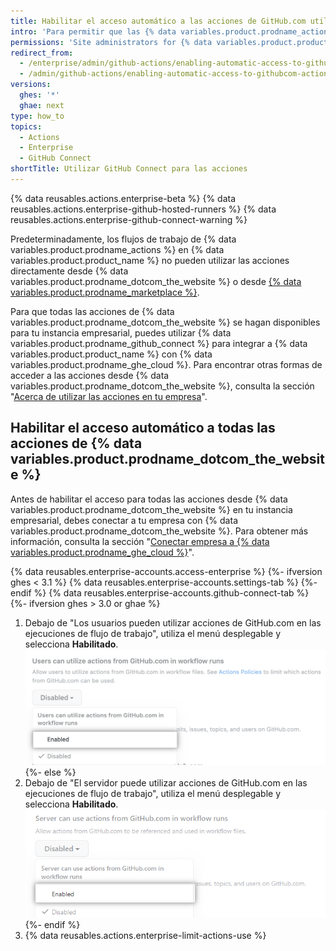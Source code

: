 ```yaml
---
title: Habilitar el acceso automático a las acciones de GitHub.com utilizando GitHub Connect
intro: 'Para permitir que las {% data variables.product.prodname_actions %} en tu empresa utilicen acciones de {% data variables.product.prodname_dotcom_the_website %}, puedes conectar tu instancia empresarial a {% data variables.product.prodname_ghe_cloud %}.'
permissions: 'Site administrators for {% data variables.product.product_name %} who are also owners of the connected {% data variables.product.prodname_ghe_cloud %} organization or enterprise account can enable access to all {% data variables.product.prodname_dotcom_the_website %} actions.'
redirect_from:
  - /enterprise/admin/github-actions/enabling-automatic-access-to-githubcom-actions-using-github-connect
  - /admin/github-actions/enabling-automatic-access-to-githubcom-actions-using-github-connect
versions:
  ghes: '*'
  ghae: next
type: how_to
topics:
  - Actions
  - Enterprise
  - GitHub Connect
shortTitle: Utilizar GitHub Connect para las acciones
---
```


{% data reusables.actions.enterprise-beta %}
{% data reusables.actions.enterprise-github-hosted-runners %}
{% data reusables.actions.enterprise-github-connect-warning %}

Predeterminadamente, los flujos de trabajo de {% data variables.product.prodname_actions %} en {% data variables.product.product_name %} no pueden utilizar las acciones directamente desde {% data variables.product.prodname_dotcom_the_website %} o desde [{% data variables.product.prodname_marketplace %}](https://github.com/marketplace?type=actions).

Para que todas las acciones de {% data variables.product.prodname_dotcom_the_website %} se hagan disponibles para tu instancia empresarial, puedes utilizar {% data variables.product.prodname_github_connect %} para integrar a {% data variables.product.product_name %} con {% data variables.product.prodname_ghe_cloud %}. Para encontrar otras formas de acceder a las acciones desde {% data variables.product.prodname_dotcom_the_website %}, consulta la sección "[Acerca de utilizar las acciones en tu empresa](/admin/github-actions/about-using-actions-in-your-enterprise)".

## Habilitar el acceso automático a todas las acciones de {% data variables.product.prodname_dotcom_the_website %}

Antes de habilitar el acceso para todas las acciones desde {% data variables.product.prodname_dotcom_the_website %} en tu instancia empresarial, debes conectar a tu empresa con {% data variables.product.prodname_dotcom_the_website %}. Para obtener más información, consulta la sección "[Conectar empresa a {% data variables.product.prodname_ghe_cloud %}](/admin/configuration/managing-connections-between-your-enterprise-accounts/connecting-your-enterprise-account-to-github-enterprise-cloud)".

{% data reusables.enterprise-accounts.access-enterprise %}
{%- ifversion ghes < 3.1 %}
{% data reusables.enterprise-accounts.settings-tab %}
{%- endif %}
{% data reusables.enterprise-accounts.github-connect-tab %}
{%- ifversion ghes > 3.0 or ghae %}
1. Debajo de "Los usuarios pueden utilizar acciones de GitHub.com en las ejecuciones de flujo de trabajo", utiliza el menú desplegable y selecciona **Habilitado**. ![Menú desplegable a las acciones de GitHub.com en las ejecuciones de flujo de trabajo](/assets/images/enterprise/site-admin-settings/enable-marketplace-actions-drop-down-ae.png)
{%- else %}
1. Debajo de "El servidor puede utilizar acciones de GitHub.com en las ejecuciones de flujo de trabajo", utiliza el menú desplegable y selecciona **Habilitado**. ![Menú desplegable a las acciones de GitHub.com en las ejecuciones de flujo de trabajo](/assets/images/enterprise/site-admin-settings/enable-marketplace-actions-drop-down.png)
{%- endif %}
1. {% data reusables.actions.enterprise-limit-actions-use %}
